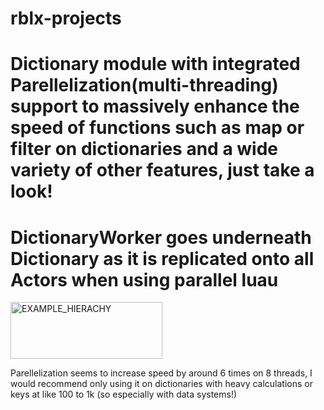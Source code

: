 # rblx-projects
# Dictionary module with integrated Parellelization(multi-threading) support to massively enhance the speed of functions such as map or filter on dictionaries and a wide variety of other features, just take a look! 

# DictionaryWorker goes underneath Dictionary as it is replicated onto all Actors when using parallel luau
<img width="243" height="91" alt="EXAMPLE_HIERACHY" src="https://github.com/user-attachments/assets/ca9b237c-4d11-4f4b-992a-396c4b60585b" />


Parellelization seems to increase speed by around 6 times on 8 threads, I would recommend only using it on dictionaries with heavy calculations or keys at like 100 to 1k (so especially with data systems!)
